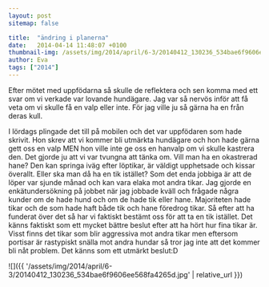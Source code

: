 ```yaml
---
layout: post
sitemap: false

title:  "ändring i planerna"
date:   2014-04-14 11:48:07 +0100
thumbnail-img: /assets/img/2014/april/6-3/20140412_130236_534bae6f9606ee568fa4265d.jpg
author: Eva
tags: ["2014"]
---
```


Efter mötet med uppfödarna så skulle de reflektera och sen komma med ett svar om vi verkade var lovande hundägare. Jag var så nervös inför att få veta om vi skulle få en valp eller inte. För jag ville ju så gärna ha en från deras kull.

 I lördags plingade det till på mobilen och det var uppfödaren som hade skrivit. Hon skrev att vi kommer bli utmärkta hundägare och hon hade gärna gett oss en valp MEN hon ville inte ge oss en hanvalp om vi skulle kastrera den. Det gjorde ju att vi var tvungna att tänka om. Vill man ha en okastrerad hane? Den kan springa iväg efter löptikar, är väldigt upphetsade och kissar överallt. Eller ska man då ha en tik istället? Som det enda jobbiga är att de löper var sjunde månad och kan vara elaka mot andra tikar. Jag gjorde en enkätundersökning på jobbet när jag jobbade kväll och frågade några kunder om de hade hund och om de hade tik eller hane. Majoriteten hade tikar och de som hade haft både tik och hane föredrog tikar. Så efter att ha funderat över det så har vi faktiskt bestämt oss för att ta en tik istället. Det känns faktiskt som ett mycket bättre beslut efter att ha hört hur fina tikar är. Visst finns det tikar som blir aggressiva mot andra tikar men eftersom portisar är rastypiskt snälla mot andra hundar så tror jag inte att det kommer bli nåt problem. Det känns som ett utmärkt beslut:D

![]({{ '/assets/img/2014/april/6-3/20140412_130236_534bae6f9606ee568fa4265d.jpg'  | relative_url }})

